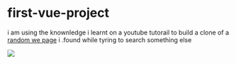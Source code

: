 # first-vue-project
i am using the knownledge i learnt on a youtube tutorail to build a clone of a [random we page](https://windowsreport.com/phone-not-connected-whatsapp-web/) i .found while 
tyring to search something else

<img src="https://en.meming.world/images/en/b/be/But_It%27s_Honest_Work.jpg">